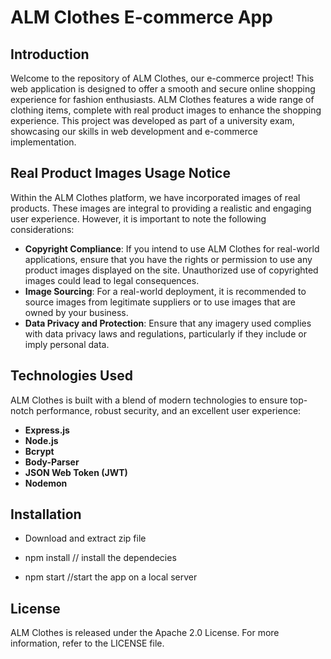 # ALM Clothes E-commerce App

## Introduction
Welcome to the repository of ALM Clothes, our e-commerce project! This web application is designed to offer a smooth and secure online shopping experience for fashion enthusiasts. 
ALM Clothes features a wide range of clothing items, complete with real product images to enhance the shopping experience. 
This project was developed as part of a university exam, showcasing our skills in web development and e-commerce implementation.

## Real Product Images Usage Notice
Within the ALM Clothes platform, we have incorporated images of real products. These images are integral to providing a realistic and engaging user experience. However, it is important to note the following considerations:

- **Copyright Compliance**: If you intend to use ALM Clothes for real-world applications, ensure that you have the rights or permission to use any product images displayed on the site. Unauthorized use of copyrighted images could lead to legal consequences.
- **Image Sourcing**: For a real-world deployment, it is recommended to source images from legitimate suppliers or to use images that are owned by your business.
- **Data Privacy and Protection**: Ensure that any imagery used complies with data privacy laws and regulations, particularly if they include or imply personal data.

## Technologies Used
ALM Clothes is built with a blend of modern technologies to ensure top-notch performance, robust security, and an excellent user experience:

- **Express.js**
- **Node.js**
- **Bcrypt**
- **Body-Parser**
- **JSON Web Token (JWT)**
- **Nodemon**

## Installation
- Download and extract zip file

- npm install // install the dependecies

- npm start //start the app on a local server




## License
ALM Clothes is released under the Apache 2.0 License. For more information, refer to the LICENSE file.
